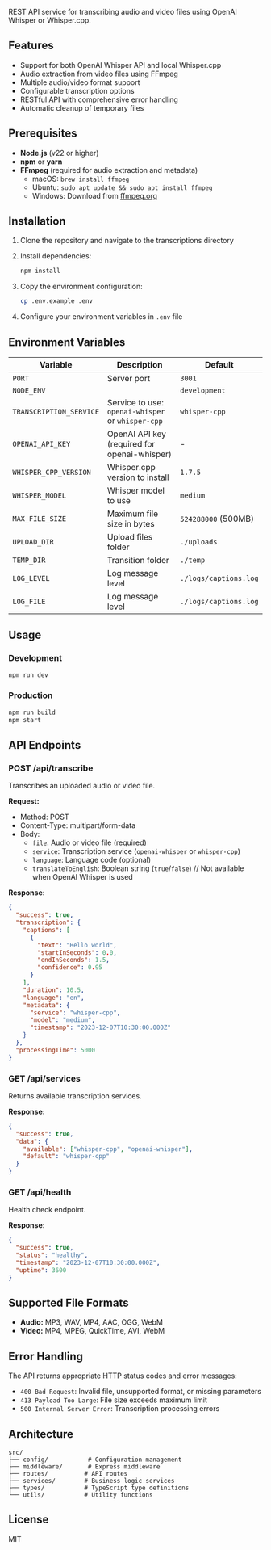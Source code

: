 REST API service for transcribing audio and video files using OpenAI Whisper or Whisper.cpp.

## Features

- Support for both OpenAI Whisper API and local Whisper.cpp
- Audio extraction from video files using FFmpeg
- Multiple audio/video format support
- Configurable transcription options
- RESTful API with comprehensive error handling
- Automatic cleanup of temporary files

## Prerequisites

- **Node.js** (v22 or higher)
- **npm** or **yarn**
- **FFmpeg** (required for audio extraction and metadata)
  - macOS: `brew install ffmpeg`
  - Ubuntu: `sudo apt update && sudo apt install ffmpeg`
  - Windows: Download from [ffmpeg.org](https://ffmpeg.org/download.html)

## Installation

1. Clone the repository and navigate to the transcriptions directory
2. Install dependencies:
   ```bash
   npm install
   ```

3. Copy the environment configuration:
   ```bash
   cp .env.example .env
   ```

4. Configure your environment variables in `.env` file

## Environment Variables

| Variable | Description | Default |
|----------|-------------|---------|
| `PORT` | Server port | `3001` |
| `NODE_ENV` | | `development` |
| `TRANSCRIPTION_SERVICE` | Service to use: `openai-whisper` or `whisper-cpp` | `whisper-cpp` |
| `OPENAI_API_KEY` | OpenAI API key (required for openai-whisper) | - |
| `WHISPER_CPP_VERSION` | Whisper.cpp version to install | `1.7.5` |
| `WHISPER_MODEL` | Whisper model to use | `medium` |
| `MAX_FILE_SIZE` | Maximum file size in bytes | `524288000` (500MB) |
| `UPLOAD_DIR` | Upload files folder | `./uploads` |
| `TEMP_DIR` | Transition folder | `./temp` |
| `LOG_LEVEL` | Log message level | `./logs/captions.log` |
| `LOG_FILE` | Log message level | `./logs/captions.log` |

## Usage

### Development

```bash
npm run dev
```

### Production

```bash
npm run build
npm start
```

## API Endpoints

### POST /api/transcribe

Transcribes an uploaded audio or video file.

**Request:**
- Method: POST
- Content-Type: multipart/form-data
- Body:
  - `file`: Audio or video file (required)
  - `service`: Transcription service (`openai-whisper` or `whisper-cpp`)
  - `language`: Language code (optional)
  - `translateToEnglish`: Boolean string (`true`/`false`)  // Not available when OpenAI Whisper is used

**Response:**
```json
{
  "success": true,
  "transcription": {
    "captions": [
      {
        "text": "Hello world",
        "startInSeconds": 0.0,
        "endInSeconds": 1.5,
        "confidence": 0.95
      }
    ],
    "duration": 10.5,
    "language": "en",
    "metadata": {
      "service": "whisper-cpp",
      "model": "medium",
      "timestamp": "2023-12-07T10:30:00.000Z"
    }
  },
  "processingTime": 5000
}
```

### GET /api/services

Returns available transcription services.

**Response:**
```json
{
  "success": true,
  "data": {
    "available": ["whisper-cpp", "openai-whisper"],
    "default": "whisper-cpp"
  }
}
```

### GET /api/health

Health check endpoint.

**Response:**
```json
{
  "success": true,
  "status": "healthy",
  "timestamp": "2023-12-07T10:30:00.000Z",
  "uptime": 3600
}
```

## Supported File Formats

- **Audio:** MP3, WAV, MP4, AAC, OGG, WebM
- **Video:** MP4, MPEG, QuickTime, AVI, WebM

## Error Handling

The API returns appropriate HTTP status codes and error messages:

- `400 Bad Request`: Invalid file, unsupported format, or missing parameters
- `413 Payload Too Large`: File size exceeds maximum limit
- `500 Internal Server Error`: Transcription processing errors

## Architecture

```
src/
├── config/           # Configuration management
├── middleware/       # Express middleware
├── routes/          # API routes
├── services/        # Business logic services
├── types/           # TypeScript type definitions
└── utils/           # Utility functions
```

## License

MIT
